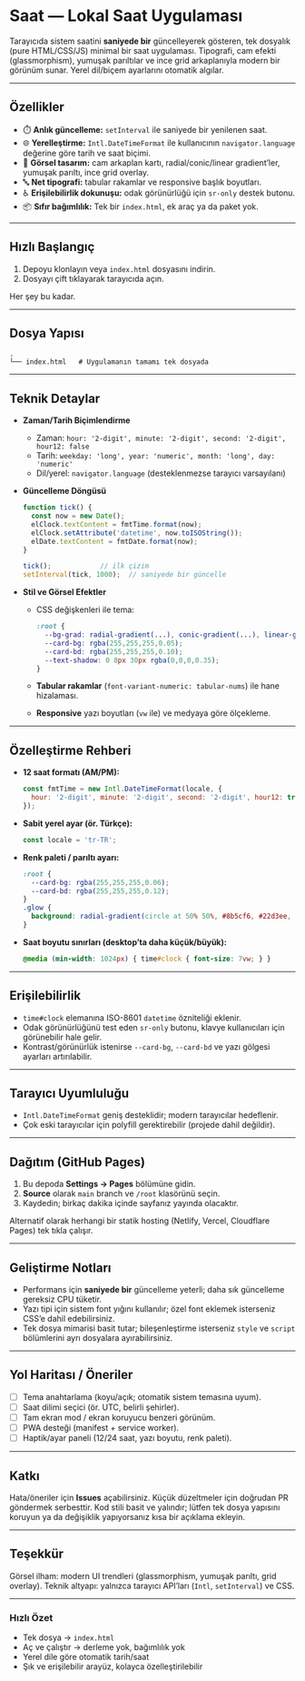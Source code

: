 # Saat — Lokal Saat Uygulaması

Tarayıcıda sistem saatini **saniyede bir** güncelleyerek gösteren, tek dosyalık (pure HTML/CSS/JS) minimal bir saat uygulaması. Tipografi, cam efekti (glassmorphism), yumuşak parıltılar ve ince grid arkaplanıyla modern bir görünüm sunar. Yerel dil/biçem ayarlarını otomatik algılar.

---

## Özellikler

* ⏱️ **Anlık güncelleme:** `setInterval` ile saniyede bir yenilenen saat.
* 🌐 **Yerelleştirme:** `Intl.DateTimeFormat` ile kullanıcının `navigator.language` değerine göre tarih ve saat biçimi.
* 🧊 **Görsel tasarım:** cam arkaplan kartı, radial/conic/linear gradient’ler, yumuşak parıltı, ince grid overlay.
* 🔤 **Net tipografi:** tabular rakamlar ve responsive başlık boyutları.
* ♿ **Erişilebilirlik dokunuşu:** odak görünürlüğü için `sr-only` destek butonu.
* 📦 **Sıfır bağımlılık:** Tek bir `index.html`, ek araç ya da paket yok.

---

## Hızlı Başlangıç

1. Depoyu klonlayın veya `index.html` dosyasını indirin.
2. Dosyayı çift tıklayarak tarayıcıda açın.

Her şey bu kadar.

---

## Dosya Yapısı

```
.
└── index.html   # Uygulamanın tamamı tek dosyada
```

---

## Teknik Detaylar

* **Zaman/Tarih Biçimlendirme**

  * Zaman: `hour: '2-digit', minute: '2-digit', second: '2-digit', hour12: false`
  * Tarih: `weekday: 'long', year: 'numeric', month: 'long', day: 'numeric'`
  * Dil/yerel: `navigator.language` (desteklenmezse tarayıcı varsayılanı)

* **Güncelleme Döngüsü**

  ```js
  function tick() {
    const now = new Date();
    elClock.textContent = fmtTime.format(now);
    elClock.setAttribute('datetime', now.toISOString());
    elDate.textContent = fmtDate.format(now);
  }

  tick();            // ilk çizim
  setInterval(tick, 1000);  // saniyede bir güncelle
  ```

* **Stil ve Görsel Efektler**

  * CSS değişkenleri ile tema:

    ```css
    :root {
      --bg-grad: radial-gradient(...), conic-gradient(...), linear-gradient(...);
      --card-bg: rgba(255,255,255,0.05);
      --card-bd: rgba(255,255,255,0.10);
      --text-shadow: 0 8px 30px rgba(0,0,0,0.35);
    }
    ```
  * **Tabular rakamlar** (`font-variant-numeric: tabular-nums`) ile hane hizalaması.
  * **Responsive** yazı boyutları (`vw` ile) ve medyaya göre ölçekleme.

---

## Özelleştirme Rehberi

* **12 saat formatı (AM/PM):**

  ```js
  const fmtTime = new Intl.DateTimeFormat(locale, {
    hour: '2-digit', minute: '2-digit', second: '2-digit', hour12: true
  });
  ```

* **Sabit yerel ayar (ör. Türkçe):**

  ```js
  const locale = 'tr-TR';
  ```

* **Renk paleti / parıltı ayarı:**

  ```css
  :root {
    --card-bg: rgba(255,255,255,0.06);
    --card-bd: rgba(255,255,255,0.12);
  }
  .glow {
    background: radial-gradient(circle at 50% 50%, #8b5cf6, #22d3ee, transparent 60%);
  }
  ```

* **Saat boyutu sınırları (desktop’ta daha küçük/büyük):**

  ```css
  @media (min-width: 1024px) { time#clock { font-size: 7vw; } }
  ```

---

## Erişilebilirlik

* `time#clock` elemanına ISO-8601 `datetime` özniteliği eklenir.
* Odak görünürlüğünü test eden `sr-only` butonu, klavye kullanıcıları için görünebilir hale gelir.
* Kontrast/görünürlük istenirse `--card-bg`, `--card-bd` ve yazı gölgesi ayarları artırılabilir.

---

## Tarayıcı Uyumluluğu

* `Intl.DateTimeFormat` geniş desteklidir; modern tarayıcılar hedeflenir.
* Çok eski tarayıcılar için polyfill gerektirebilir (projede dahil değildir).

---

## Dağıtım (GitHub Pages)

1. Bu depoda **Settings → Pages** bölümüne gidin.
2. **Source** olarak `main` branch ve `/root` klasörünü seçin.
3. Kaydedin; birkaç dakika içinde sayfanız yayında olacaktır.

Alternatif olarak herhangi bir statik hosting (Netlify, Vercel, Cloudflare Pages) tek tıkla çalışır.

---

## Geliştirme Notları

* Performans için **saniyede bir** güncelleme yeterli; daha sık güncelleme gereksiz CPU tüketir.
* Yazı tipi için sistem font yığını kullanılır; özel font eklemek isterseniz CSS’e dahil edebilirsiniz.
* Tek dosya mimarisi basit tutar; bileşenleştirme isterseniz `style` ve `script` bölümlerini ayrı dosyalara ayırabilirsiniz.

---

## Yol Haritası / Öneriler

* [ ] Tema anahtarlama (koyu/açık; otomatik sistem temasına uyum).
* [ ] Saat dilimi seçici (ör. UTC, belirli şehirler).
* [ ] Tam ekran mod / ekran koruyucu benzeri görünüm.
* [ ] PWA desteği (manifest + service worker).
* [ ] Haptik/ayar paneli (12/24 saat, yazı boyutu, renk paleti).

---

## Katkı

Hata/öneriler için **Issues** açabilirsiniz. Küçük düzeltmeler için doğrudan PR göndermek serbesttir. Kod stili basit ve yalındır; lütfen tek dosya yapısını koruyun ya da değişiklik yapıyorsanız kısa bir açıklama ekleyin.

---

## Teşekkür

Görsel ilham: modern UI trendleri (glassmorphism, yumuşak parıltı, grid overlay).
Teknik altyapı: yalnızca tarayıcı API’ları (`Intl`, `setInterval`) ve CSS.

---

### Hızlı Özet

* Tek dosya → `index.html`
* Aç ve çalıştır → derleme yok, bağımlılık yok
* Yerel dile göre otomatik tarih/saat
* Şık ve erişilebilir arayüz, kolayca özelleştirilebilir
